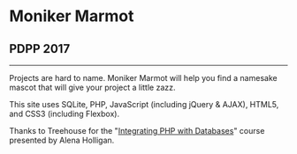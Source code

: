 # Moniker Marmot

## PDPP 2017

___

Projects are hard to name. Moniker Marmot will help you find a namesake mascot that will give your project a little zazz.

This site uses SQLite, PHP, JavaScript (including jQuery & AJAX), HTML5, and CSS3 (including Flexbox).

Thanks to Treehouse for the "[Integrating PHP with Databases](https://teamtreehouse.com/library/integrating-php-with-databases)" course presented by Alena Holligan. 

